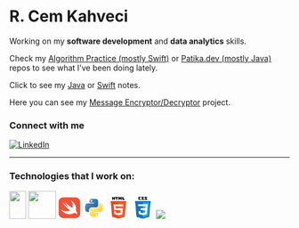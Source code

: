 
    
<h1><strong>R. Cem Kahveci</strong></h1>
<p>Working on my <strong>software development</strong> and <strong>data analytics</strong> skills.</p>

<p>Check my
 <a href="https://github.com/khvci/algorithm_practice" target="_blank">Algorithm Practice (mostly Swift)</a> or <a href="https://github.com/khvci/patika.dev" target="_blank">Patika.dev (mostly Java)</a> repos to see what I've been doing lately.

Click to see my <a href="https://github.com/khvci/javaNotes" target="_blank">Java</a> or <a href="https://github.com/khvci/daily_practice/blob/main/codecademyModules.swift" target="_blank">Swift</a> notes.

Here you can see my <a href="https://github.com/khvci/Message-Encryptor" target="_blank">Message Encryptor/Decryptor</a> project.</p>

<h3 align="left">Connect with me</h3>
<p align="left">
<a href="https://www.linkedin.com/in/kahveci" target="_blank">
        <img alt="LinkedIn" src="https://upload.wikimedia.org/wikipedia/commons/thumb/c/ca/LinkedIn_logo_initials.png/768px-LinkedIn_logo_initials.png"
        width=50 height=50></a>
</p>


<hr>

<h3 align="left">Technologies that I work on:</h3>

<p>
    
<img src="https://www.logolynx.com/images/logolynx/40/4070ab2cfaaaa20f057a719f1805d853.png" width="30" height="50" style="max-width: 100%;">
    
<img src="https://intellitech.pro/wp-content/uploads/2019/01/ff-min.png" width="50" height="50" style="max-width: 100%;">

<img src="https://raw.githubusercontent.com/devicons/devicon/master/icons/swift/swift-original.svg" width="40" height="40" style="max-width: 100%;">

<img src="https://raw.githubusercontent.com/devicons/devicon/master/icons/python/python-original.svg" width="40" height="40" style="max-width: 100%;">
  
<img src="https://raw.githubusercontent.com/devicons/devicon/master/icons/html5/html5-original-wordmark.svg" width="40" height="40" style="max-width: 100%;">
  
<img src="https://raw.githubusercontent.com/devicons/devicon/master/icons/css3/css3-original-wordmark.svg" width="40" height="40" style="max-width: 100%;">

<img src="https://cdn.analyticsvidhya.com/wp-content/uploads/2020/06/sql-logo.png" height="40" style="max-width: 100%;">

</p>
 
